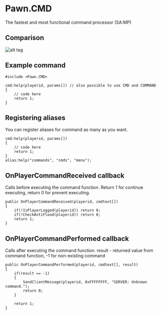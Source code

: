 # Pawn.CMD
The fastest and most functional command processor (SA:MP)
## Comparison
![alt tag](http://i.imgur.com/qGk9Axb.png)
## Example command
```pawn
#include <Pawn.CMD>

cmd:help(playerid, params[]) // also possible to use CMD and COMMAND
{
	// code here
	return 1;
}
```
## Registering aliases
You can register aliases for command as many as you want.
```pawn
cmd:help(playerid, params[])
{
	// code here
	return 1;
}
alias:help("commands", "cmds", "menu");
```
## OnPlayerCommandReceived callback
Calls before executing the command function. Return 1 for continue executing, return 0 for prevent executing.
```pawn
public OnPlayerCommandReceived(playerid, cmdtext[])
{
	if(!IsPlayerLogged(playerid)) return 0;
	if(!CheckAntiFlood(playerid)) return 0;
	return 1;
}
```
## OnPlayerCommandPerformed callback
Calls after executing the command function.
result - returned value from command function, -1 for non-existing command
```pawn
public OnPlayerCommandPerformed(playerid, cmdtext[], result)
{
	if(result == -1)
	{
		SendClientMessage(playerid, 0xFFFFFFFF, "SERVER: Unknown command.");
		return 0;
	}
	
	return 1;
}
```
